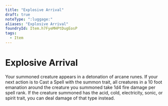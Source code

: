 ```yaml
---
title: "Explosive Arrival"
draft: true
noteType: ":luggage:"
aliases: "Explosive Arrival"
foundryId: Item.h7FyeMHPtDugEosP
tags:
  - Item
---
```


# Explosive Arrival

Your summoned creature appears in a detonation of arcane runes. If your next action is to Cast a Spell with the summon trait, all creatures in a 10 foot emanation around the creature you summoned take 1d4 fire damage per spell rank. If the creature summoned has the acid, cold, electricity, sonic, or spirit trait, you can deal damage of that type instead.
